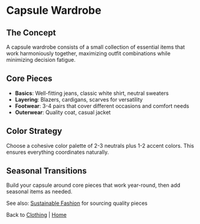 # Capsule Wardrobe

## The Concept

A capsule wardrobe consists of a small collection of essential items that work harmoniously together, maximizing outfit combinations while minimizing decision fatigue.

## Core Pieces

- **Basics**: Well-fitting jeans, classic white shirt, neutral sweaters
- **Layering**: Blazers, cardigans, scarves for versatility
- **Footwear**: 3-4 pairs that cover different occasions and comfort needs
- **Outerwear**: Quality coat, casual jacket

## Color Strategy

Choose a cohesive color palette of 2-3 neutrals plus 1-2 accent colors. This ensures everything coordinates naturally.

## Seasonal Transitions

Build your capsule around core pieces that work year-round, then add seasonal items as needed.

See also: [Sustainable Fashion](sustainable-fashion.md) for sourcing quality pieces

Back to [Clothing](../index.md) | [Home](../../../index.md)
